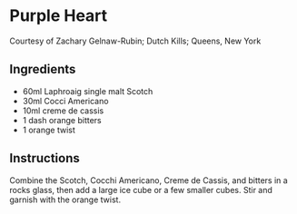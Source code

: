 # Purple Heart
Courtesy of Zachary Gelnaw-Rubin; Dutch Kills; Queens, New York

## Ingredients

- 60ml Laphroaig single malt Scotch
- 30ml Cocci Americano
- 10ml creme de cassis
- 1 dash orange bitters
- 1 orange twist

## Instructions

Combine the Scotch, Cocchi Americano, Creme de Cassis, and bitters in a rocks glass, then add a large ice cube or a few smaller cubes. Stir and garnish with the orange twist.
